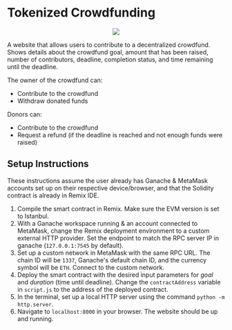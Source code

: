 # Tokenized Crowdfunding

<p align="center">
<img src="https://i.imgur.com/VWpADVD.png"/>
</p>

A website that allows users to contribute to a decentralized crowdfund. Shows details about the crowdfund goal, amount that has been raised, number of contributors, deadline, completion status, and time remaining until the deadline.

The owner of the crowdfund can:
- Contribute to the crowdfund
- Withdraw donated funds

Donors can:
- Contribute to the crowdfund
- Request a refund (if the deadline is reached and not enough funds were raised)

## Setup Instructions

These instructions assume the user already has Ganache & MetaMask accounts set up on their respective device/browser, and that the Solidity contract is already in Remix IDE.

1. Compile the smart contract in Remix. Make sure the EVM version is set to Istanbul.
2. With a Ganache workspace running & an account connected to MetaMask, change the Remix deployment environment to a custom external HTTP provider. Set the endpoint to match the RPC server IP in ganache (`127.0.0.1:7545` by default).
3. Set up a custom network in MetaMask with the same RPC URL. The chain ID will be `1337`, Ganache's default chain ID, and the currency symbol will be `ETH`. Connect to the custom network.
4. Deploy the smart contract with the desired input parameters for *goal* and *duration* (time until deadline). Change the `contractAddress` variable in `script.js` to the address of the deployed contract.
5. In the terminal, set up a local HTTP server using the command `python -m http.server`.
6. Navigate to `localhost:8000` in your browser. The website should be up and running.
